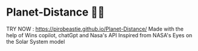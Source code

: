# Planet-Distance 🚀🌌

TRY NOW : https://pirobeastie.github.io/Planet-Distance/
Made with the help of Wins copilot, chatGpt and Nasa's API
Inspired from NASA's Eyes on the Solar System model
